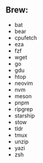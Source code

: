 
## Brew:  
  - bat  
  - bear  
  - cpufetch
  - eza  
  - fzf  
  - wget  
  - go  
  - gdu
  - htop  
  - neovim  
  - nvm
  - meson
  - pnpm  
  - ripgrep  
  - starship  
  - stow  
  - tldr  
  - tmux  
  - unzip  
  - yazi
  - zsh  
